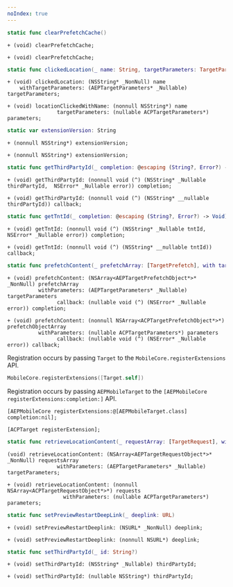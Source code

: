 ```yaml
---
noIndex: true
---
```


<Variant platform="aep-swift" api="clear-prefetch-cache" repeat="1"/>

```swift
static func clearPrefetchCache()
```

<Variant platform="aep-objc" api="clear-prefetch-cache" repeat="1"/>

```objc
+ (void) clearPrefetchCache;
```

<Variant platform="acp-objc" api="clear-prefetch-cache" repeat="1"/>

```objc
+ (void) clearPrefetchCache;
```

<Variant platform="aep-swift" api="clicked-location" repeat="1"/>

```swift
static func clickedLocation(_ name: String, targetParameters: TargetParameters? = nil)
```

<Variant platform="aep-objc" api="clicked-location" repeat="1"/>

```objc
+ (void) clickedLocation: (NSString* _NonNull) name
    withTargetParameters: (AEPTargetParameters* _Nullable) targetParameters;
```

<Variant platform="acp-objc" api="clicked-location" repeat="1"/>

```objc
+ (void) locationClickedWithName: (nonnull NSString*) name
                targetParameters: (nullable ACPTargetParameters*) parameters;
```

<Variant platform="aep-swift" api="extension-version" repeat="1"/>

```swift
static var extensionVersion: String
```

<Variant platform="aep-objc" api="extension-version" repeat="1"/>

```objc
+ (nonnull NSString*) extensionVersion;
```

<Variant platform="acp-objc" api="extension-version" repeat="1"/>

```objc
+ (nonnull NSString*) extensionVersion;
```

<Variant platform="aep-swift" api="get-third-party-id" repeat="1"/>

```swift
static func getThirdPartyId(_ completion: @escaping (String?, Error?) -> Void)
```

<Variant platform="aep-objc" api="get-third-party-id" repeat="1"/>

```objc
+ (void) getThirdPartyId: (nonnull void (^) (NSString* _Nullable thirdPartyId,  NSError* _Nullable error)) completion;
```

<Variant platform="acp-objc" api="get-third-party-id" repeat="1"/>

```objc
+ (void) getThirdPartyId: (nonnull void (^) (NSString* __nullable thirdPartyId)) callback;
```

<Variant platform="aep-swift" api="get-tnt-id" repeat="1"/>

```swift
static func getTntId(_ completion: @escaping (String?, Error?) -> Void)
```

<Variant platform="aep-objc" api="get-tnt-id" repeat="1"/>

```objc
+ (void) getTntId: (nonnull void (^) (NSString* _Nullable tntId,  NSError* _Nullable error)) completion;
```

<Variant platform="acp-objc" api="get-tnt-id" repeat="1"/>

```objc
+ (void) getTntId: (nonnull void (^) (NSString* __nullable tntId)) callback;
```

<Variant platform="aep-swift" api="prefetch-content" repeat="1"/>

```swift
static func prefetchContent(_ prefetchArray: [TargetPrefetch], with targetParameters: TargetParameters? = nil, _ completion: ((Error?) -> Void)?)
```

<Variant platform="aep-objc" api="prefetch-content" repeat="1"/>

```objc
+ (void) prefetchContent: (NSArray<AEPTargetPrefetchObject*>* _NonNull) prefetchArray
          withParameters: (AEPTargetParameters* _Nullable) targetParameters
                callback: (nullable void (^) (NSError* _Nullable error)) completion;
```

<Variant platform="acp-objc" api="prefetch-content" repeat="1"/>

```objc
+ (void) prefetchContent: (nonnull NSArray<ACPTargetPrefetchObject*>*) prefetchObjectArray
          withParameters: (nullable ACPTargetParameters*) parameters
                callback: (nullable void (^) (NSError* _Nullable error)) callback;
```

<Variant platform="aep-swift" api="register-extension" repeat="2"/>

Registration occurs by passing `Target` to the `MobileCore.registerExtensions` API.


```swift
MobileCore.registerExtensions([Target.self])
```

<Variant platform="aep-objc" api="register-extension" repeat="2"/>

Registration occurs by passing `AEPMobileTarget` to the `[AEPMobileCore registerExtensions:completion:]` API.

```objc
[AEPMobileCore registerExtensions:@[AEPMobileTarget.class] completion:nil];
```

<Variant platform="acp-objc" api="register-extension" repeat="1"/>

```objc
[ACPTarget registerExtension];
```

<Variant platform="aep-swift" api="retrieve-location-content" repeat="1"/>

```swift
static func retrieveLocationContent(_ requestArray: [TargetRequest], with targetParameters: TargetParameters? = nil)
```

<Variant platform="aep-objc" api="retrieve-location-content" repeat="1"/>

```objc
(void) retrieveLocationContent: (NSArray<AEPTargetRequestObject*>* _NonNull) requestsArray
                withParameters: (AEPTargetParameters* _Nullable) targetParameters;
```

<Variant platform="acp-objc" api="retrieve-location-content" repeat="1"/>

```objc
+ (void) retrieveLocationContent: (nonnull NSArray<ACPTargetRequestObject*>*) requests
                  withParameters: (nullable ACPTargetParameters*) parameters;
```

<Variant platform="aep-swift" api="set-preview-restart-deep-link" repeat="1"/>

```swift
static func setPreviewRestartDeepLink(_ deeplink: URL)
```

<Variant platform="aep-objc" api="set-preview-restart-deep-link" repeat="1"/>

```objc
+ (void) setPreviewRestartDeeplink: (NSURL* _NonNull) deeplink;
```

<Variant platform="acp-objc" api="set-preview-restart-deep-link" repeat="1"/>

```objc
+ (void) setPreviewRestartDeeplink: (nonnull NSURL*) deeplink;
```

<Variant platform="aep-swift" api="set-third-party-id" repeat="1"/>

```swift
static func setThirdPartyId(_ id: String?)
```

<Variant platform="aep-objc" api="set-third-party-id" repeat="1"/>

```objc
+ (void) setThirdPartyId: (NSString* _Nullable) thirdPartyId;
```

<Variant platform="acp-objc" api="set-third-party-id" repeat="1"/>

```objc
+ (void) setThirdPartyId: (nullable NSString*) thirdPartyId;
```